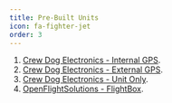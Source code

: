 ```yaml
---
title: Pre-Built Units
icon: fa-fighter-jet
order: 3
---
```

1. [Crew Dog Electronics - Internal GPS](https://crewdogelectronics.com/catalog/stratux-ads-b-receiver-aviation-weather-and-traffic-internal-gps/).
2. [Crew Dog Electronics - External GPS](https://crewdogelectronics.com/catalog/stratux-ads-b-receiver-aviation-weather-and-traffic-external-gps/).
3. [Crew Dog Electronics - Unit Only](https://crewdogelectronics.com/catalog/stratux-ads-b-receiver-aviation-weather-traffic-attitude-no-accessories/).
3. [OpenFlightSolutions - FlightBox](https://store.openflightsolutions.com/collections/flightbox-ads-b/products/flightbox-ads-b).

